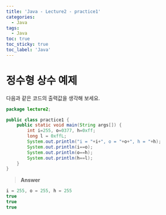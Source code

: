 ```yaml
---
title: 'Java - Lecture2 - practice1'
categories:
  - Java
tags:
  - Java
toc: true
toc_sticky: true
toc_label: 'Java'
---
```


# 정수형 상수 예제

다음과 같은 코드의 출력값을 생각해 보세요.

```java
package lecture2;

public class practice1 {
	public static void main(String args[]) {
		int i=255, o=0377, h=0xff;
		long l = 0xffL;
		System.out.println("i = "+i+", o = "+o+", h = "+h);
		System.out.println(i==o);
		System.out.println(o==h);
		System.out.println(h==l);
	}
}
```

> **Answer**

```java
i = 255, o = 255, h = 255
true
true
true
```
